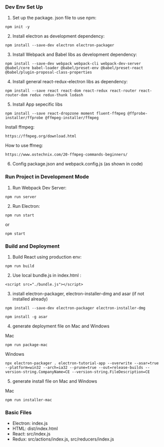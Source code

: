 ### Dev Env Set Up

1.  Set up the package. json file to use npm:

```
npm init -y
```

2.  Install electron as development dependency:

```
npm install --save-dev electron electron-packager
```

3.  Install Webpack and Babel libs as development dependency:

```
npm install --save-dev webpack webpack-cli webpack-dev-server @babel/core babel-loader @babel/preset-env @babel/preset-react @babel/plugin-proposal-class-properties
```

4.  Install general react-redux-electron libs as dependency:

```
npm install --save react react-dom react-redux react-router react-router-dom redux redux-thunk lodash
```

5.  Install App sepecific libs

```
npm install --save react-dropzone moment fluent-ffmpeg @ffprobe-installer/ffprobe @ffmpeg-installer/ffmpeg
```

Install ffmpeg:

```
https://ffmpeg.org/download.html
```

How to use ffmeg:

```
https://www.ostechnix.com/20-ffmpeg-commands-beginners/
```

6. Config package.json and webpack.config.js (as shown in code)

### Run Project in Development Mode

1. Run Webpack Dev Server:

```
npm run server
```

2. Run Electron:

```
npm run start
```

or

```
npm start
```

### Build and Deployment

1. Build React using production env:

```
npm run build
```

2. Use local bundle.js in index.html :

```
<script src="./bundle.js"></script>
```

3. install electron-packager, electron-installer-dmg and asar (if not installed already)

```
npm install --save-dev electron-packager electron-installer-dmg
```

```
npm install -g asar
```

4. generate deployment file on Mac and Windows

Mac

```
npm run package-mac
```

Windows

```
npx electron-packager . electron-tutorial-app --overwrite --asar=true --platform=win32 --arch=ia32 --prune=true --out=release-builds --version-string.CompanyName=CE --version-string.FileDescription=CE

```

5. generate install file on Mac and Windows

Mac

```
npm run installer-mac
```

### Basic Files

- Electron: index.js
- HTML: dist/index.html
- React: src/index.js
- Redux: src/actions/index.js, src/reducers/index.js
